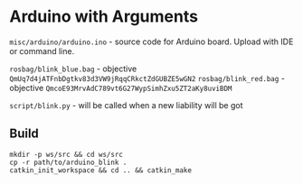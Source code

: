 Arduino with Arguments
======================

`misc/arduino/arduino.ino` - source code for Arduino board. Upload with IDE or command line.

`rosbag/blink_blue.bag` - objective `QmUq7d4jATFnbDgtkv83d3VW9jRqqCRkctZdGUBZE5wGN2`
`rosbag/blink_red.bag` - objective `QmcoE93MrvAdC789vt6G27WypSimhZxu5ZT2aKy8uviBDM`

`script/blink.py` - will be called when a new liability will be got

Build
-----

```
mkdir -p ws/src && cd ws/src
cp -r path/to/arduino_blink . 
catkin_init_workspace && cd .. && catkin_make 
```
